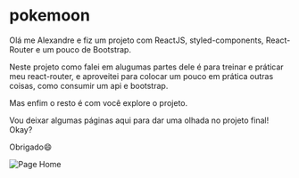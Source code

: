 # pokemoon

Olá me Alexandre e fiz um projeto com ReactJS, styled-components, React-Router e um pouco de Bootstrap.

Neste projeto como falei em alugumas partes dele é para treinar e práticar meu react-router, e aproveitei para colocar um pouco em prática outras coisas, como consumir um api e bootstrap.

Mas enfim o resto é com você explore o projeto.

Vou deixar algumas páginas aqui para dar uma olhada no projeto final! Okay?

Obrigado😄

![Page Home]()
